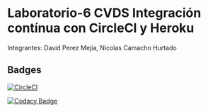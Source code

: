 # Laboratorio-6 CVDS Integración contínua con CircleCI y Heroku
Integrantes: David Perez Mejia, Nicolas Camacho Hurtado

## Badges

[![CircleCI](https://circleci.com/gh/Haatom/Laboratorio-6/tree/master.svg?style=svg)](https://circleci.com/gh/Haatom/Laboratorio-6/tree/master)

[![Codacy Badge](https://app.codacy.com/project/badge/Grade/23b1c5d8f3674b498126bed4addad132)](https://www.codacy.com/gh/Haatom/Laboratorio-6/dashboard?utm_source=github.com&amp;utm_medium=referral&amp;utm_content=Haatom/Laboratorio-6&amp;utm_campaign=Badge_Grade)


